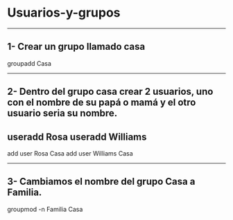 # Usuarios-y-grupos

---------------------------------
1- Crear un grupo llamado casa
---------------------------------
groupadd Casa

------------------------------------------------------------------------------------------------------------------
2- Dentro del grupo casa crear 2 usuarios, uno con el nombre de su papá o mamá y el otro usuario seria su nombre.
------------------------------------------------------------------------------------------------------------------
useradd Rosa
useradd Williams
--------------------
add user Rosa Casa
add user Williams Casa

-------------------------------------------------
3- Cambiamos el nombre del grupo Casa a Familia.
-------------------------------------------------
groupmod -n Familia Casa
